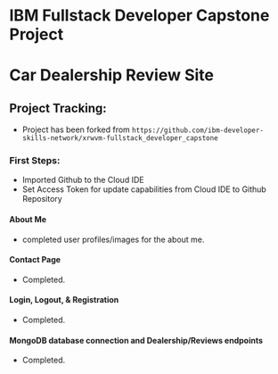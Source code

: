 # IBM Fullstack Developer Capstone Project
# Car Dealership Review Site

## Project Tracking:
  - Project has been forked from ` https://github.com/ibm-developer-skills-network/xrwvm-fullstack_developer_capstone `

### First Steps:
  - Imported Github to the Cloud IDE
  - Set Access Token for update capabilities from Cloud IDE to Github Repository

#### About Me 
 - completed user profiles/images for the about me.

#### Contact Page
 - Completed.

#### Login, Logout, & Registration
- Completed.

#### MongoDB database connection and Dealership/Reviews endpoints
- Completed.